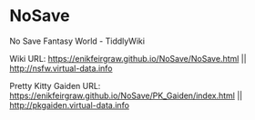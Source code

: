 # NoSave
No Save Fantasy World - TiddlyWiki

Wiki URL: https://enikfeirgraw.github.io/NoSave/NoSave.html || http://nsfw.virtual-data.info

Pretty Kitty Gaiden URL: https://enikfeirgraw.github.io/NoSave/PK_Gaiden/index.html || http://pkgaiden.virtual-data.info
